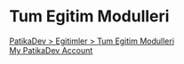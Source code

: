 # Tum Egitim Modulleri

[PatikaDev > Egitimler > Tum Egitim Modulleri](https://app.patika.dev/egitimler)
\
[My PatikaDev Account](https://app.patika.dev/seydanurdemir)
